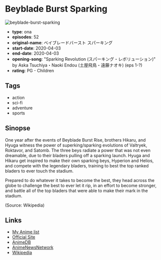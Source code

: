 # Beyblade Burst Sparking

![beyblade-burst-sparking](https://cdn.myanimelist.net/images/anime/1332/106530.jpg)

-   **type**: ona
-   **episodes**: 52
-   **original-name**: ベイブレードバースト スパーキング
-   **start-date**: 2020-04-03
-   **end-date**: 2020-04-03
-   **opening-song**: "Sparking Revolution (スパーキング・レボリューション)" by Aska Tsuchiya・Naoki Endou (土屋飛鳥・遠藤ナオキ) (eps 1-?)
-   **rating**: PG - Children

## Tags

-   action
-   sci-fi
-   adventure
-   sports

## Sinopse

One year after the events of Beyblade Burst Rise, brothers Hikaru, and Hyuga witness the power of superking/sparking evolutions of Valtryek, Roktavor, and Satomb. The three beys radiate a power that was not even dreamable, due to their bladers pulling off a sparking launch. Hyuga and Hikaru get inspired to make their own sparking beys, Hyperion and Helios, and compete with the legendary bladers, training to best the top ranked bladers to ever touch the stadium.

Prepared to do whatever it takes to become the best, they head across the globe to challenge the best to ever let it rip, in an effort to become stronger, and battle all of the top bladers that were able to make their mark in the stadium.

(Source: Wikipedia)

## Links

-   [My Anime list](https://myanimelist.net/anime/41439/Beyblade_Burst_Sparking)
-   [Official Site](https://beyblade.jp/campaign/5th/)
-   [AnimeDB](http://anidb.info/perl-bin/animedb.pl?show=anime&aid=15438)
-   [AnimeNewsNetwork](http://www.animenewsnetwork.com/encyclopedia/anime.php?id=23168)
-   [Wikipedia](https://en.wikipedia.org/wiki/Beyblade_Burst#Beyblade_Burst_Sparking_%282020%E2%80%9321%29)
